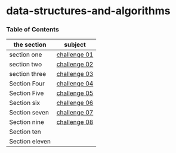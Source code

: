 # data-structures-and-algorithms

### Table of Contents

| the section    | subject                                                                                                              |
| -------------- | -------------------------------------------------------------------------------------------------------------------- |
| section one    | [challenge 01](challenge-01/README.md)                                                                               |
| section two    | [challenge 02](challenge-02/README.md)                                                                               |
| section three  | [challenge 03](challenge-03/README.md)                                                                               |
| Section Four   | [challenge 04](https://docs.google.com/spreadsheets/d/11jCmZciGvRuKhXDzqX7kuDSQAOOGw7GARvPqL2YpGGU/edit?usp=sharing) |
| Section Five   | [challenge 05](Data-Structures/challenge-05/linked-list/README.md)                                                   |
| Section six    | [challenge 06](Data-Structures/challenge-06/linked_list_insertions/README.md)                                        |
| Section seven  | [challenge 07](Data-Structures/challenge-07/ll-kth-from-end/README.md)                                               |
| Section nine   | [challenge 08](Data-Structures/challenge-08/ll_zip/README.md)                                                        |
| Section ten    |
| Section eleven |
